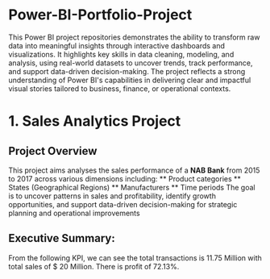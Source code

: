 # Power-BI-Portfolio-Project

This Power BI project repositories demonstrates the ability to transform raw data into meaningful insights through interactive dashboards and visualizations. It highlights key skills in data cleaning, modeling, and analysis, using real-world datasets to uncover trends, track performance, and support data-driven decision-making. The project reflects a strong understanding of Power BI's capabilities in delivering clear and impactful visual stories tailored to business, finance, or operational contexts.

# 1. Sales Analytics Project
## Project Overview
This project aims analyses the sales performance of a **NAB Bank** from 2015 to 2017 across various dimensions including:
** Product categories
** States (Geographical Regions)
** Manufacturers
** Time periods 
The goal is to uncover patterns in sales and profitability, identify growth opportunities, and support data-driven decision-making for strategic planning and operational improvements

## Executive Summary:
From the following KPI, we can see the total transactions is 11.75 Million with total sales of $ 20 Million. There is profit of 72.13%.
